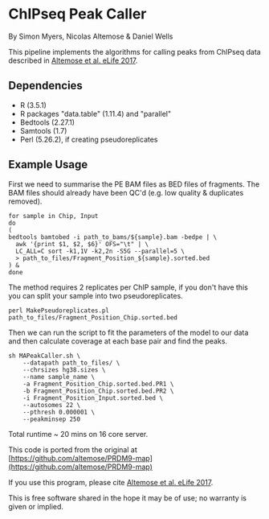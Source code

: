 # ChIPseq Peak Caller

By Simon Myers, Nicolas Altemose & Daniel Wells

This pipeline implements the algorithms for calling peaks from ChIPseq data described in [Altemose et al. eLife 2017](https://elifesciences.org/articles/28383).

## Dependencies
- R (3.5.1)
- R packages "data.table" (1.11.4) and "parallel"
- Bedtools (2.27.1)
- Samtools (1.7)
- Perl (5.26.2), if creating pseudoreplicates

## Example Usage
First we need to summarise the PE BAM files as BED files of fragments.
The BAM files should already have been QC'd (e.g. low quality & duplicates removed).
```{bash}
for sample in Chip, Input
do
(
bedtools bamtobed -i path_to_bams/${sample}.bam -bedpe | \
  awk '{print $1, $2, $6}' OFS="\t" | \
  LC_ALL=C sort -k1,1V -k2,2n -S5G --parallel=5 \
  > path_to_files/Fragment_Position_${sample}.sorted.bed
) &
done
```

The method requires 2 replicates per ChIP sample, if you don't have this you can split your sample into two pseudoreplicates.
```{bash}
perl MakePseudoreplicates.pl path_to_files/Fragment_Position_Chip.sorted.bed
```

Then we can run the script to fit the parameters of the model to our data and then calculate coverage at each base pair and find the peaks.
```{bash}
sh MAPeakCaller.sh \
	--datapath path_to_files/ \
	--chrsizes hg38.sizes \
	--name sample_name \
	-a Fragment_Position_Chip.sorted.bed.PR1 \
	-b Fragment_Position_Chip.sorted.bed.PR2 \
	-i Fragment_Position_Input.sorted.bed \
	--autosomes 22 \
	--pthresh 0.000001 \
	--peakminsep 250
```

Total runtime ~ 20 mins on 16 core server.

This code is ported from the original at [https://github.com/altemose/PRDM9-map](https://github.com/altemose/PRDM9-map)

If you use this program, please cite [Altemose et al. eLife 2017](https://elifesciences.org/articles/28383).

This is free software shared in the hope it may be of use; no warranty is given or implied.
